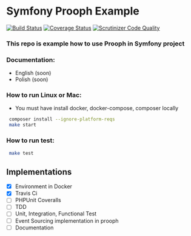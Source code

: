 # Symfony Prooph Example
[![Build Status](https://travis-ci.com/zawiszaty/symfony-prooph-example.svg?branch=master)](https://travis-ci.com/zawiszaty/symfony-prooph-example)
[![Coverage Status](https://coveralls.io/repos/github/zawiszaty/symfony-prooph-exmaple/badge.svg?branch=master)](https://coveralls.io/github/zawiszaty/symfony-prooph-exmaple?branch=master)
[![Scrutinizer Code Quality](https://scrutinizer-ci.com/g/zawiszaty/symfony-prooph-example/badges/quality-score.png?b=master)](https://scrutinizer-ci.com/g/zawiszaty/symfony-prooph-example/?branch=master)
### This repo is example how to use Prooph in Symfony project
### Documentation:
* English (soon)
* Polish (soon)
### How to run Linux or Mac:

* You must have install docker, docker-compose, composer locally 
```bash
 composer install --ignore-platform-reqs
 make start
```
### How to run test:
```bash
 make test
```
## Implementations

- [x] Environment in Docker
- [x] Travis Ci
- [ ] PHPUnit Coveralls
- [ ] TDD
- [ ] Unit, Integration, Functional Test
- [ ] Event Sourcing implementation in prooph
- [ ] Documentation 